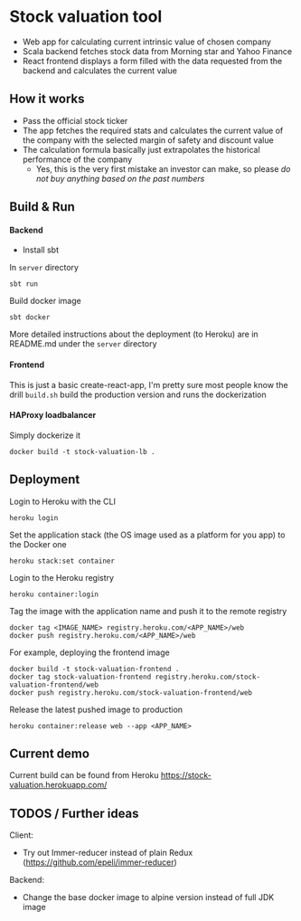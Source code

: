 # Stock valuation tool

- Web app for calculating current intrinsic value of chosen company
- Scala backend fetches stock data from Morning star and Yahoo Finance
- React frontend displays a form filled with the data requested from the backend and calculates the current value

## How it works
- Pass the official stock ticker
- The app fetches the required stats and calculates the current value of the company with the selected margin of safety and discount value
- The calculation formula basically just extrapolates the historical performance of the company
	- Yes, this is the very first mistake an investor can make, so please *do not buy anything based on the past numbers*

## Build & Run

#### Backend
- Install sbt

In `server` directory

```
sbt run
```

Build docker image
```
sbt docker
```
More detailed instructions about the deployment (to Heroku) are in README.md under the `server` directory

#### Frontend

This is just a basic create-react-app, I'm pretty sure most people know the drill
`build.sh` build the production version and runs the dockerization

#### HAProxy loadbalancer
Simply dockerize it
```
docker build -t stock-valuation-lb .
```

## Deployment

Login to Heroku with the CLI
```
heroku login
```

Set the application stack (the OS image used as a platform for you app) to the Docker one
```
heroku stack:set container
```

Login to the Heroku registry
```
heroku container:login
```

Tag the image with the application name and push it to the remote registry

```
docker tag <IMAGE_NAME> registry.heroku.com/<APP_NAME>/web
docker push registry.heroku.com/<APP_NAME>/web
```
For example, deploying the frontend image
```
docker build -t stock-valuation-frontend .
docker tag stock-valuation-frontend registry.heroku.com/stock-valuation-frontend/web
docker push registry.heroku.com/stock-valuation-frontend/web
```

Release the latest pushed image to production
```
heroku container:release web --app <APP_NAME>
```

## Current demo

Current build can be found from Heroku
https://stock-valuation.herokuapp.com/

## TODOS / Further ideas

Client:
- Try out Immer-reducer instead of plain Redux (https://github.com/epeli/immer-reducer)

Backend:
- Change the base docker image to alpine version instead of full JDK image
